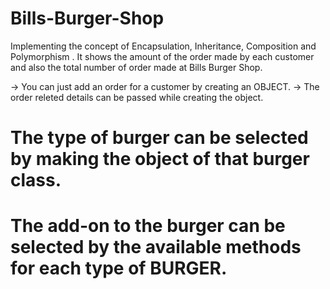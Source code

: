 # Bills-Burger-Shop
Implementing the concept of Encapsulation, Inheritance, Composition and Polymorphism . It shows the amount of the order made by each customer and also the total number of order made at Bills Burger Shop.


-> You can just add an order for a customer by creating an OBJECT.
-> The order releted details can be passed while creating the object.

# The type of burger can be selected by making the object of that burger class.
# The add-on to the burger can be selected by the available methods for each type of BURGER.
